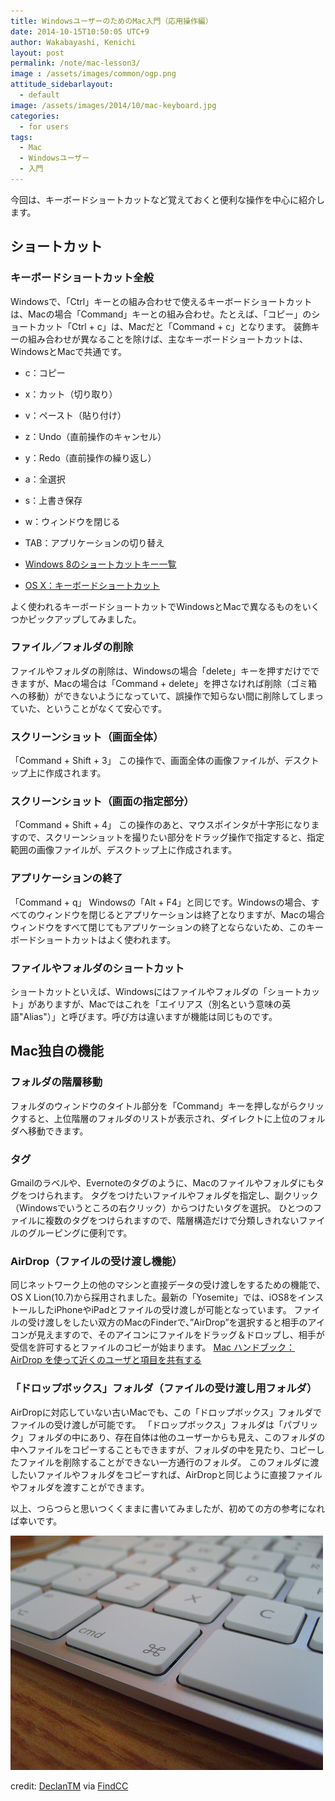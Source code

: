 ```yaml
---
title: WindowsユーザーのためのMac入門（応用操作編）
date: 2014-10-15T10:50:05 UTC+9
author: Wakabayashi, Kenichi
layout: post
permalink: /note/mac-lesson3/
image : /assets/images/common/ogp.png
attitude_sidebarlayout:
  - default
image: /assets/images/2014/10/mac-keyboard.jpg
categories:
  - for users
tags:
  - Mac
  - Windowsユーザー
  - 入門
---
```

今回は、キーボードショートカットなど覚えておくと便利な操作を中心に紹介します。

## ショートカット
### キーボードショートカット全般
Windowsで、「Ctrl」キーとの組み合わせで使えるキーボードショートカットは、Macの場合「Command」キーとの組み合わせ。たとえば、「コピー」のショートカット「Ctrl + c」は、Macだと「Command + c」となります。
装飾キーの組み合わせが異なることを除けば、主なキーボードショートカットは、WindowsとMacで共通です。

- c：コピー
- x：カット（切り取り）
- v：ペースト（貼り付け）
- z：Undo（直前操作のキャンセル）
- y：Redo（直前操作の繰り返し）
- a：全選択
- s：上書き保存
- w：ウィンドウを閉じる
- TAB：アプリケーションの切り替え

- [Windows 8のショートカットキー一覧](http://windows.microsoft.com/ja-jp/windows/keyboard-shortcuts#keyboard-shortcuts=windows-8)
- [OS X：キーボードショートカット](http://support.apple.com/kb/ht1343?viewlocale=ja_JP)

よく使われるキーボードショートカットでWindowsとMacで異なるものをいくつかピックアップしてみました。

### ファイル／フォルダの削除
ファイルやフォルダの削除は、Windowsの場合「delete」キーを押すだけでできますが、Macの場合は「Command + delete」を押さなければ削除（ゴミ箱への移動）ができないようになっていて、誤操作で知らない間に削除してしまっていた、ということがなくて安心です。

### スクリーンショット（画面全体）
「Command + Shift + 3」
この操作で、画面全体の画像ファイルが、デスクトップ上に作成されます。

### スクリーンショット（画面の指定部分）
「Command + Shift + 4」
この操作のあと、マウスポインタが十字形になりますので、スクリーンショットを撮りたい部分をドラッグ操作で指定すると、指定範囲の画像ファイルが、デスクトップ上に作成されます。

### アプリケーションの終了
「Command + q」
Windowsの「Alt + F4」と同じです。Windowsの場合、すべてのウィンドウを閉じるとアプリケーションは終了となりますが、Macの場合ウィンドウをすべて閉じてもアプリケーションの終了とならないため、このキーボードショートカットはよく使われます。

### ファイルやフォルダのショートカット
ショートカットといえば、Windowsにはファイルやフォルダの「ショートカット」がありますが、Macではこれを「エイリアス（別名という意味の英語"Alias"）」と呼びます。呼び方は違いますが機能は同じものです。

## Mac独自の機能
### フォルダの階層移動
フォルダのウィンドウのタイトル部分を「Command」キーを押しながらクリックすると、上位階層のフォルダのリストが表示され、ダイレクトに上位のフォルダへ移動できます。

### タグ
Gmailのラベルや、Evernoteのタグのように、Macのファイルやフォルダにもタグをつけられます。
タグをつけたいファイルやフォルダを指定し、副クリック（Windowsでいうところの右クリック）からつけたいタグを選択。
ひとつのファイルに複数のタグをつけられますので、階層構造だけで分類しきれないファイルのグルーピングに便利です。

### AirDrop（ファイルの受け渡し機能）
同じネットワーク上の他のマシンと直接データの受け渡しをするための機能で、OS X Lion(10.7)から採用されました。最新の「Yosemite」では、iOS8をインストールしたiPhoneやiPadとファイルの受け渡しが可能となっています。
ファイルの受け渡しをしたい双方のMacのFinderで、”AirDrop”を選択すると相手のアイコンが見えますので、そのアイコンにファイルをドラッグ＆ドロップし、相手が受信を許可するとファイルのコピーが始まります。
[Mac ハンドブック：AirDrop を使って近くのユーザと項目を共有する](http://support.apple.com/kb/HT4783?viewlocale=ja_JP)

### 「ドロップボックス」フォルダ（ファイルの受け渡し用フォルダ）
AirDropに対応していない古いMacでも、この「ドロップボックス」フォルダでファイルの受け渡しが可能です。
「ドロップボックス」フォルダは「パブリック」フォルダの中にあり、存在自体は他のユーザーからも見え、このフォルダの中へファイルをコピーすることもできますが、フォルダの中を見たり、コピーしたファイルを削除することができない一方通行のフォルダ。
このフォルダに渡したいファイルやフォルダをコピーすれば、AirDropと同じように直接ファイルやフォルダを渡すことができます。

以上、つらつらと思いつくくままに書いてみましたが、初めての方の参考になれば幸いです。

![Mac Keyboard](/assets/images/2014/10/mac-keyboard.jpg)

credit: [DeclanTM](http://www.flickr.com/photos/36006949@N00/1352011948/) via [FindCC](http://findcc.net)
